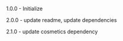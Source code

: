 1.0.0 - Initialize

2.0.0 - update readme, update dependencies

2.1.0 - update cosmetics dependency
